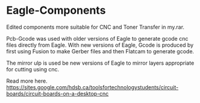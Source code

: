 # Eagle-Components
Edited components more suitable for CNC and Toner Transfer in my.rar.

Pcb-Gcode was used with older versions of Eagle to generate gcode cnc files directly from Eagle. With new versions of Eagle, Gcode is produced by first using Fusion to make Gerber files and then Flatcam to generate gcode.

The mirror ulp is used be new versions of Eagle to mirror layers appropriate for cutting using cnc.

Read more here. https://sites.google.com/hdsb.ca/toolsfortechnologystudents/circuit-boards/circuit-boards-on-a-desktop-cnc
